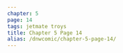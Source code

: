 ```yaml
---
chapter: 5
page: 14
tags: jetmate troys
title: Chapter 5 Page 14
alias: /dnwcomic/chapter-5-page-14/
---
```

